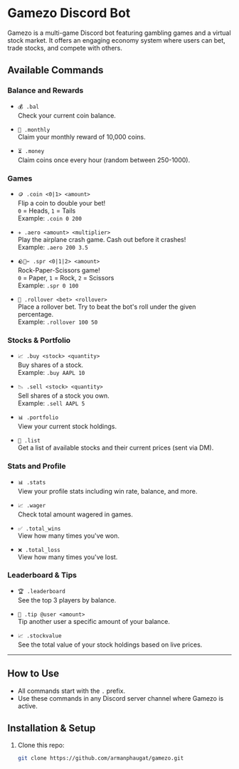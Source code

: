 # Gamezo Discord Bot

Gamezo is a multi-game Discord bot featuring gambling games and a virtual stock market. It offers an engaging economy system where users can bet, trade stocks, and compete with others.

## Available Commands

### Balance and Rewards

- `💰 .bal`  
  Check your current coin balance.

- `🎁 .monthly`  
  Claim your monthly reward of 10,000 coins.

- `⏳ .money`  
  Claim coins once every hour (random between 250-1000).

### Games

- `🪙 .coin <0|1> <amount>`  
  Flip a coin to double your bet!  
  `0` = Heads, `1` = Tails  
  Example: `.coin 0 200`

- `✈️ .aero <amount> <multiplier>`  
  Play the airplane crash game. Cash out before it crashes!  
  Example: `.aero 200 3.5`

- `🪨📄✂️ .spr <0|1|2> <amount>`  
  Rock-Paper-Scissors game!  
  `0` = Paper, `1` = Rock, `2` = Scissors  
  Example: `.spr 0 100`

- `🎲 .rollover <bet> <rollover>`  
  Place a rollover bet. Try to beat the bot's roll under the given percentage.  
  Example: `.rollover 100 50`

### Stocks & Portfolio

- `📈 .buy <stock> <quantity>`  
  Buy shares of a stock.  
  Example: `.buy AAPL 10`

- `📉 .sell <stock> <quantity>`  
  Sell shares of a stock you own.  
  Example: `.sell AAPL 5`

- `📊 .portfolio`  
  View your current stock holdings.

- `📝 .list`  
  Get a list of available stocks and their current prices (sent via DM).

### Stats and Profile

- `📊 .stats`  
  View your profile stats including win rate, balance, and more.

- `📈 .wager`  
  Check total amount wagered in games.

- `✅ .total_wins`  
  View how many times you've won.

- `❌ .total_loss`  
  View how many times you've lost.

### Leaderboard & Tips

- `🏆 .leaderboard`  
  See the top 3 players by balance.

- `💸 .tip @user <amount>`  
  Tip another user a specific amount of your balance.

- `📈 .stockvalue`  
  See the total value of your stock holdings based on live prices.

---

## How to Use

- All commands start with the `.` prefix.  
- Use these commands in any Discord server channel where Gamezo is active.  

## Installation & Setup

1. Clone this repo:  
   ```bash
   git clone https://github.com/armanphaugat/gamezo.git
